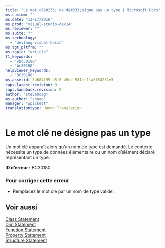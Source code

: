 ```yaml
---
title: "Le mot cl&#233; ne d&#233;signe pas un type | Microsoft Docs"
ms.custom: ""
ms.date: "11/17/2016"
ms.prod: "visual-studio-dev14"
ms.reviewer: ""
ms.suite: ""
ms.technology: 
  - "devlang-visual-basic"
ms.tgt_pltfrm: ""
ms.topic: "article"
f1_keywords: 
  - "vbc30180"
  - "bc30180"
helpviewer_keywords: 
  - "BC30180"
ms.assetid: 3d684f99-d5f5-49ee-931e-1fa8f54231e5
caps.latest.revision: 9
caps.handback.revision: 9
author: "stevehoag"
ms.author: "shoag"
manager: "wpickett"
translationtype: Human Translation
---
```

# Le mot cl&#233; ne d&#233;signe pas un type
Un mot clé apparaît alors qu’un nom de type est demandé. Le contexte nécessite un type de données élémentaire ou un nom d’élément déclaré représentant un type.  
  
 **ID d’erreur :** BC30180  
  
### Pour corriger cette erreur  
  
-   Remplacez le mot clé par un nom de type valide.  
  
## Voir aussi  
 [Class Statement](../../visual-basic/language-reference/statements/class-statement.md)   
 [Dim Statement](../../visual-basic/language-reference/statements/dim-statement.md)   
 [Function Statement](../../visual-basic/language-reference/statements/function-statement.md)   
 [Property Statement](../../visual-basic/language-reference/statements/property-statement.md)   
 [Structure Statement](../../visual-basic/language-reference/statements/structure-statement.md)